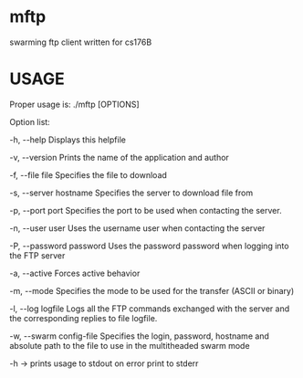 mftp
====

swarming ftp client written for cs176B 



USAGE
=====
Proper usage is: ./mftp [OPTIONS]

Option list: 

-h, --help			Displays this helpfile
 
-v, --version			Prints the name of the application and author

-f, --file	file		Specifies the file to download

-s, --server	hostname	Specifies the server to download file from

-p, --port	port		Specifies the port to be used when contacting the server.

-n, --user	user		Uses the username user when contacting the server

-P, --password	password	Uses the password password when logging into the FTP server

-a, --active			Forces active behavior

-m, --mode			Specifies the mode to be used for the transfer (ASCII or binary)

-l, --log	logfile		Logs all the FTP commands exchanged with the server and the corresponding replies to file logfile. 
 
-w, --swarm	config-file	Specifies the login, password, hostname and absolute path to the file to use in the multitheaded swarm mode
 









-h -> prints usage to stdout
on error print to stderr
